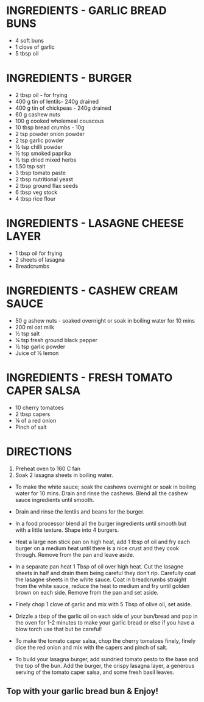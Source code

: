 

# INGREDIENTS - GARLIC BREAD BUNS
*  4 soft buns
*  1 clove of garlic 
*  5 tbsp oil

# INGREDIENTS - BURGER
*  2 tbsp oil - for frying 
*  400 g tin of lentils- 240g drained 
*  400 g tin of chickpeas - 240g drained
*  60 g cashew nuts  
*  100 g cooked wholemeal couscous
*  10 tbsp bread crumbs - 10g 
*  2 tsp powder onion powder
*  2 tsp garlic powder
*  ½ tsp chilli powder
*  ½ tsp smoked paprika
*  ½ tsp dried mixed herbs
*  1.50 tsp salt 
*  3 tbsp tomato paste 
*  2 tbsp nutritional yeast
*  2 tbsp ground flax seeds
*  6 tbsp veg stock
*  4 tbsp rice flour

# INGREDIENTS - LASAGNE CHEESE LAYER
*  1 tbsp oil for frying
*  2 sheets of lasagna
*  Breadcrumbs

# INGREDIENTS - CASHEW CREAM SAUCE
*  50 g ashew nuts - soaked overnight or soak in boiling water for 10 mins
*  200 ml oat milk
*  ½ tsp salt
*  ¼ tsp fresh ground black pepper
*  ½ tsp garlic powder
*  Juice of ½ lemon

# INGREDIENTS - FRESH TOMATO CAPER SALSA
*  10 cherry tomatoes
*  2 tbsp capers
*  ¼ of a red onion
*  Pinch of salt

# DIRECTIONS

1.  Preheat oven to 160 C fan
2. Soak 2 lasagna sheets in boiling water.

*  To make the white sauce; soak the cashews overnight or soak in boiling water for 10 mins. Drain and rinse the cashews. Blend all the cashew sauce ingredients until smooth.

* Drain and rinse the lentils and beans for the burger.

* In a food processor blend all the burger ingredients until smooth but with a little texture. Shape into 4 burgers.

* Heat a large non stick pan on high heat, add 1 tbsp of oil and fry each burger on a medium heat until there is a nice crust and they cook through. Remove from the pan and leave aside.

* In a separate pan heat 1 Tbsp of oil over high heat. Cut the lasagne sheets in half and drain them being careful they don’t rip. Carefully coat the lasagne sheets in the white sauce. Coat in breadcrumbs straight from the white sauce, reduce the heat to medium and fry until golden brown on each side. Remove from the pan and set aside.

* Finely chop 1 clove of garlic and mix with 5 Tbsp of olive oil, set aside.

* Drizzle a tbsp of the garlic oil on each side of your bun/bread and pop in the oven for 1-2 minutes to make your garlic bread or else if you have a blow torch use that but be careful!

* To make the tomato caper salsa, chop the cherry tomatoes finely, finely dice the red onion and mix with the capers and pinch of salt.

* To build your lasagna burger, add sundried tomato pesto to the base and the top of the bun. Add the burger, the crispy lasagna layer, a generous serving of the tomato caper salsa, and some fresh basil leaves. 

## Top with your garlic bread bun & **Enjoy!**
